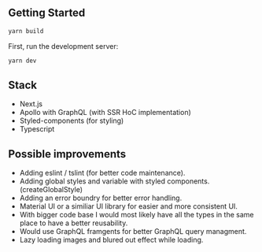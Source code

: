  ## Getting Started

 ```bash
yarn build
```

First, run the development server:

```bash
yarn dev
```

## Stack

- Next.js 
- Apollo with GraphQL (with SSR HoC implementation)
- Styled-components (for styling)
- Typescript

## Possible improvements

- Adding eslint / tslint (for better code maintenance).
- Adding global styles and variable with styled components. (createGlobalStyle)
- Adding an error boundry for better error handling.
- Material UI or a similiar UI library for easier and more consistent UI.
- With bigger code base I would most likely have all the types in the same place to have a better reusability.
- Would use GraphQL framgents for better GraphQL query managment.
- Lazy loading images and blured out effect while loading.
